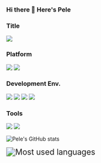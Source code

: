 ### Hi there 👋 Here's Pele

### Title
![](https://img.shields.io/static/v1?label=NSB-CN&message=Work%20Student%20%2368001763&color=%23fff&logo=nokia&labelColor=%23124191&style=for-the-badge)


### Platform
![](https://img.shields.io/static/v1?label=&message=GitHub&logo=github&style=social&color=%23FC6D26)
![](https://img.shields.io/static/v1?label=&message=Nokia%20EE%20GitLab&logo=gitlab&style=social&color=%23FC6D26)

### Development Env.
![](https://img.shields.io/static/v1?label=macOS&message=Monterey%2012.4&color=gray&logo=Apple&labelColor=black&style=flat)
![](https://img.shields.io/static/v1?&label=iOS&message=16.0%20Developer%20Beta%202&color=gray&logo=apple&labelColor=black&style=flat)
![](https://img.shields.io/static/v1?&label=iPadOS&message=15.5&color=gray&logo=apple&labelColor=black&style=flat)
![](https://img.shields.io/static/v1?label=Ubuntu&message=20.04%20LTS&color=%23e95420&logo=ubuntu&labelColor=%23772953&style=flat)

### Tools

![](https://img.shields.io/static/v1?label=Typora&message=1.3.6&logo=markdown&labelColor=black)
![](https://img.shields.io/static/v1?label=IDE&message=VS%20Code%201.69.2&color=gray&logo=VisualStudioCode&labelColor=%23007ACC)

<!--
**pelpan/pelpan** is a ✨ _special_ ✨ repository because its `README.md` (this file) appears on your GitHub profile.

Here are some ideas to get you started:

- 🔭 I’m currently working on ...
- 🌱 I’m currently learning ...
- 👯 I’m looking to collaborate on ...
- 🤔 I’m looking for help with ...
- 💬 Ask me about ...
- 📫 How to reach me: ...
- 😄 Pronouns: ...
- ⚡ Fun fact: ...
-->
![Pele's GitHub stats](https://github-readme-stats.vercel.app/api?username=pelpan)

<img src="https://github-readme-stats.vercel.app/api/top-langs/?username=pelpan&layout=compact&hide_border=true&langs_count=10" alt="Most used languages" style="zoom: 150%;" />
